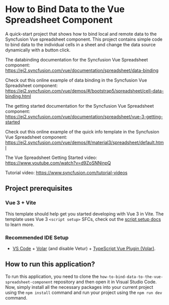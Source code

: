 # How to Bind Data to the Vue Spreadsheet Component

A quick-start project that shows how to bind local and remote data to the Syncfusion Vue spreadsheet component. This project contains simple code to bind data to the individual cells in a sheet and change the data source dynamically with a button click.

The databinding documentation for the Syncfusion Vue Spreadsheet component: 
https://ej2.syncfusion.com/vue/documentation/spreadsheet/data-binding 

Check out this online example of data binding in the Syncfusion Vue Spreadsheet component:
https://ej2.syncfusion.com/vue/demos/#/bootstrap5/spreadsheet/cell-data-binding.html 

The getting started documentation for the Syncfusion Vue Spreadsheet component: 
https://ej2.syncfusion.com/vue/documentation/spreadsheet/vue-3-getting-started

Check out this online example of the quick info template in the Syncfusion Vue Spreadsheet component:
https://ej2.syncfusion.com/vue/demos/#/material3/spreadsheet/default.html 

The Vue Spreadsheet Getting Started video:
https://www.youtube.com/watch?v=d9ZoSNNinpQ

Tutorial video: https://www.syncfusion.com/tutorial-videos  

## Project prerequisites

### Vue 3 + Vite

This template should help get you started developing with Vue 3 in Vite. The template uses Vue 3 `<script setup>` SFCs, check out the [script setup docs](https://v3.vuejs.org/api/sfc-script-setup.html#sfc-script-setup) to learn more.

### Recommended IDE Setup

- [VS Code](https://code.visualstudio.com/) + [Volar](https://marketplace.visualstudio.com/items?itemName=Vue.volar) (and disable Vetur) + [TypeScript Vue Plugin (Volar)](https://marketplace.visualstudio.com/items?itemName=Vue.vscode-typescript-vue-plugin).


## How to run this application?

To run this application, you need to clone the `how-to-bind-data-to-the-vue-spreadsheet-component` repository and then open it in Visual Studio Code. Now, simply install all the necessary packages into your current project using the `npm install` command and run your project using the `npm run dev` command.


